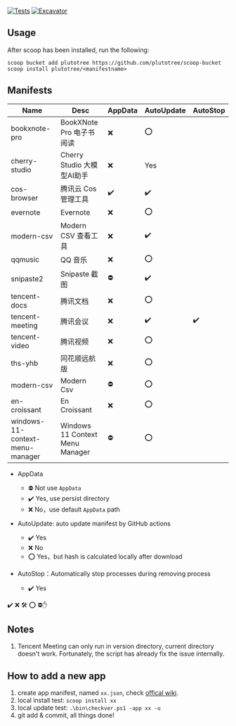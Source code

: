 [![Tests](https://github.com/plutotree/scoop-bucket/actions/workflows/ci.yml/badge.svg)](https://github.com/plutotree/scoop-bucket/actions/workflows/ci.yml) [![Excavator](https://github.com/plutotree/scoop-bucket/actions/workflows/excavator.yml/badge.svg)](https://github.com/plutotree/scoop-bucket/actions/workflows/excavator.yml)

## Usage

After scoop has been installed, run the following:

```pwsh
scoop bucket add plutotree https://github.com/plutotree/scoop-bucket
scoop install plutotree/<manifestname>
```

## Manifests

| Name            | Desc                     | AppData | AutoUpdate | AutoStop |
| --------------- | ------------------------ | ------- | ---------- | -------- |
| bookxnote-pro   | BookXNote Pro 电子书阅读 | ❌      | ⭕️        |          |
| cherry-studio | Cherry Studio 大模型AI助手 | ❌ | Yes | |
| cos-browser     | 腾讯云 Cos 管理工具      | ️️✔️️   | ️️✔️️      |          |
| evernote        | Evernote                 | ❌      | ⭕️        |          |
| modern-csv | Modern CSV 查看工具 | ❌ | ✔️️ | |
| qqmusic         | QQ 音乐                  | ❌      | ⭕️        |          |
| snipaste2       | Snipaste 截图            | ⛔️     | ️️✔️️      |          |
| tencent-docs    | 腾讯文档                 | ❌      | ⭕️        |          |
| tencent-meeting | 腾讯会议                 | ❌      | ️️✔️️      | ✔️️      |
| tencent-video   | 腾讯视频                 | ❌      | ⭕️        |          |
| ths-yhb         | 同花顺远航版             | ❌      | ⭕️        |          |
| modern-csv      | Modern Csv             | ⛔️      | ⭕️        |          |
| en-croissant      | En Croissant             | ❌      | ⭕️        |          |
| windows-11-context-menu-manager | Windows 11 Context Menu Manager | ⛔️ | ⭕️ | |

- AppData
  - ⛔️ Not use `AppData`
  - ✔️ Yes, use persist directory
  - ❌ No，use default `AppData` path

- AutoUpdate: auto update manifest by GitHub actions
  - ✔️ Yes
  - ❌ No
  - ⭕️ Yes，but hash is calculated locally after download

- AutoStop：Automatically stop processes during removing process
  - ✔️ Yes

✔️ ❌ 🛠 ⭕️ ⛔️✋

## Notes

1. Tencent Meeting can only run in version directory, current directory doesn't work. Fortunately, the script has already fix the issue internally.

## How to add a new app

1. create app manifest, named `xx.json`, check [offical wiki](https://github.com/ScoopInstaller/Scoop/wiki/Creating-an-app-manifest).
2. local install test: `scoop install xx`
3. local update test: `.\bin\checkver.ps1 -app xx -u`
4. git add & commit, all things done!
